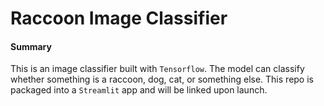 # Raccoon Image Classifier

#### Summary

This is an image classifier built with `Tensorflow`. The model can classify whether something is a raccoon, dog, cat, or something else. This repo is packaged into a `Streamlit` app and will be linked upon launch.